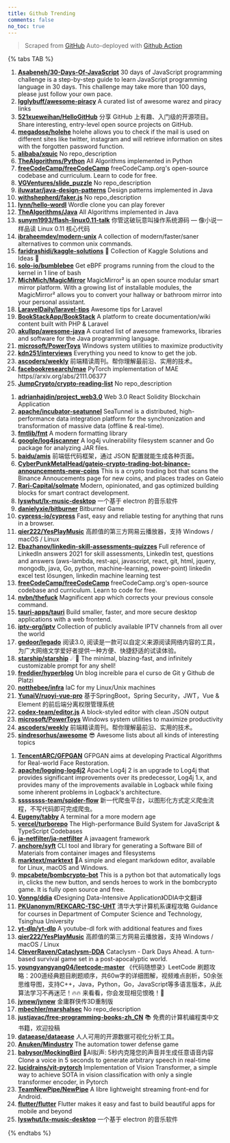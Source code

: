 ```yaml
---
title: Github Trending
comments: false
no_toc: true
---
```


> Scraped from [GitHub](https://github.com/trending)
Auto-deployed with [Github Action](https://docs.github.com/en/actions)

{% tabs TAB %}
<!-- tab Daily -->
1. [**Asabeneh/30-Days-Of-JavaScript**](https://github.com/Asabeneh/30-Days-Of-JavaScript)
30 days of JavaScript programming challenge is a step-by-step guide to learn JavaScript programming language in 30 days. This challenge may take more than 100 days, please just follow your own pace.
2. [**Igglybuff/awesome-piracy**](https://github.com/Igglybuff/awesome-piracy)
A curated list of awesome warez and piracy links
3. [**521xueweihan/HelloGitHub**](https://github.com/521xueweihan/HelloGitHub)
分享 GitHub 上有趣、入门级的开源项目。Share interesting, entry-level open source projects on GitHub.
4. [**megadose/holehe**](https://github.com/megadose/holehe)
holehe allows you to check if the mail is used on different sites like twitter, instagram and will retrieve information on sites with the forgotten password function.
5. [**alibaba/xquic**](https://github.com/alibaba/xquic)
No repo_description
6. [**TheAlgorithms/Python**](https://github.com/TheAlgorithms/Python)
All Algorithms implemented in Python
7. [**freeCodeCamp/freeCodeCamp**](https://github.com/freeCodeCamp/freeCodeCamp)
freeCodeCamp.org's open-source codebase and curriculum. Learn to code for free.
8. [**VGVentures/slide_puzzle**](https://github.com/VGVentures/slide_puzzle)
No repo_description
9. [**iluwatar/java-design-patterns**](https://github.com/iluwatar/java-design-patterns)
Design patterns implemented in Java
10. [**withshepherd/faker.js**](https://github.com/withshepherd/faker.js)
No repo_description
11. [**lynn/hello-wordl**](https://github.com/lynn/hello-wordl)
Wordle clone you can play forever
12. [**TheAlgorithms/Java**](https://github.com/TheAlgorithms/Java)
All Algorithms implemented in Java
13. [**sunym1993/flash-linux0.11-talk**](https://github.com/sunym1993/flash-linux0.11-talk)
你管这破玩意叫操作系统源码 — 像小说一样品读 Linux 0.11 核心代码
14. [**ibraheemdev/modern-unix**](https://github.com/ibraheemdev/modern-unix)
A collection of modern/faster/saner alternatives to common unix commands.
15. [**faridrashidi/kaggle-solutions**](https://github.com/faridrashidi/kaggle-solutions)
🏅 Collection of Kaggle Solutions and Ideas 🏅
16. [**solo-io/bumblebee**](https://github.com/solo-io/bumblebee)
Get eBPF programs running from the cloud to the kernel in 1 line of bash
17. [**MichMich/MagicMirror**](https://github.com/MichMich/MagicMirror)
MagicMirror² is an open source modular smart mirror platform. With a growing list of installable modules, the MagicMirror² allows you to convert your hallway or bathroom mirror into your personal assistant.
18. [**LaravelDaily/laravel-tips**](https://github.com/LaravelDaily/laravel-tips)
Awesome tips for Laravel
19. [**BookStackApp/BookStack**](https://github.com/BookStackApp/BookStack)
A platform to create documentation/wiki content built with PHP & Laravel
20. [**akullpp/awesome-java**](https://github.com/akullpp/awesome-java)
A curated list of awesome frameworks, libraries and software for the Java programming language.
21. [**microsoft/PowerToys**](https://github.com/microsoft/PowerToys)
Windows system utilities to maximize productivity
22. [**kdn251/interviews**](https://github.com/kdn251/interviews)
Everything you need to know to get the job.
23. [**ascoders/weekly**](https://github.com/ascoders/weekly)
前端精读周刊。帮你理解最前沿、实用的技术。
24. [**facebookresearch/mae**](https://github.com/facebookresearch/mae)
PyTorch implementation of MAE https//arxiv.org/abs/2111.06377
25. [**JumpCrypto/crypto-reading-list**](https://github.com/JumpCrypto/crypto-reading-list)
No repo_description
<!-- endtab -->
<!-- tab Weekly -->
1. [**adrianhajdin/project_web3.0**](https://github.com/adrianhajdin/project_web3.0)
Web 3.0 React Solidity Blockchain Application
2. [**apache/incubator-seatunnel**](https://github.com/apache/incubator-seatunnel)
SeaTunnel is a distributed, high-performance data integration platform for the synchronization and transformation of massive data (offline & real-time).
3. [**fmtlib/fmt**](https://github.com/fmtlib/fmt)
A modern formatting library
4. [**google/log4jscanner**](https://github.com/google/log4jscanner)
A log4j vulnerability filesystem scanner and Go package for analyzing JAR files.
5. [**baidu/amis**](https://github.com/baidu/amis)
前端低代码框架，通过 JSON 配置就能生成各种页面。
6. [**CyberPunkMetalHead/gateio-crypto-trading-bot-binance-announcements-new-coins**](https://github.com/CyberPunkMetalHead/gateio-crypto-trading-bot-binance-announcements-new-coins)
This is a crypto trading bot that scans the Binance Annoucements page for new coins, and places trades on Gateio
7. [**Rari-Capital/solmate**](https://github.com/Rari-Capital/solmate)
Modern, opinionated, and gas optimized building blocks for smart contract development.
8. [**lyswhut/lx-music-desktop**](https://github.com/lyswhut/lx-music-desktop)
一个基于 electron 的音乐软件
9. [**danielyxie/bitburner**](https://github.com/danielyxie/bitburner)
Bitburner Game
10. [**cypress-io/cypress**](https://github.com/cypress-io/cypress)
Fast, easy and reliable testing for anything that runs in a browser.
11. [**qier222/YesPlayMusic**](https://github.com/qier222/YesPlayMusic)
高颜值的第三方网易云播放器，支持 Windows / macOS / Linux
12. [**Ebazhanov/linkedin-skill-assessments-quizzes**](https://github.com/Ebazhanov/linkedin-skill-assessments-quizzes)
Full reference of LinkedIn answers 2021 for skill assessments, LinkedIn test, questions and answers (aws-lambda, rest-api, javascript, react, git, html, jquery, mongodb, java, Go, python, machine-learning, power-point) linkedin excel test lösungen, linkedin machine learning test
13. [**freeCodeCamp/freeCodeCamp**](https://github.com/freeCodeCamp/freeCodeCamp)
freeCodeCamp.org's open-source codebase and curriculum. Learn to code for free.
14. [**nvbn/thefuck**](https://github.com/nvbn/thefuck)
Magnificent app which corrects your previous console command.
15. [**tauri-apps/tauri**](https://github.com/tauri-apps/tauri)
Build smaller, faster, and more secure desktop applications with a web frontend.
16. [**iptv-org/iptv**](https://github.com/iptv-org/iptv)
Collection of publicly available IPTV channels from all over the world
17. [**gedoor/legado**](https://github.com/gedoor/legado)
阅读3.0, 阅读是一款可以自定义来源阅读网络内容的工具，为广大网络文学爱好者提供一种方便、快捷舒适的试读体验。
18. [**starship/starship**](https://github.com/starship/starship)
☄🌌️ The minimal, blazing-fast, and infinitely customizable prompt for any shell!
19. [**freddier/hyperblog**](https://github.com/freddier/hyperblog)
Un blog increíble para el curso de Git y Github de Platzi
20. [**notthebee/infra**](https://github.com/notthebee/infra)
IaC for my Linux/Unix machines
21. [**YunaiV/ruoyi-vue-pro**](https://github.com/YunaiV/ruoyi-vue-pro)
基于SpringBoot，Spring Security，JWT，Vue & Element 的前后端分离权限管理系统
22. [**codex-team/editor.js**](https://github.com/codex-team/editor.js)
A block-styled editor with clean JSON output
23. [**microsoft/PowerToys**](https://github.com/microsoft/PowerToys)
Windows system utilities to maximize productivity
24. [**ascoders/weekly**](https://github.com/ascoders/weekly)
前端精读周刊。帮你理解最前沿、实用的技术。
25. [**sindresorhus/awesome**](https://github.com/sindresorhus/awesome)
😎 Awesome lists about all kinds of interesting topics
<!-- endtab -->
<!-- tab Monthly -->
1. [**TencentARC/GFPGAN**](https://github.com/TencentARC/GFPGAN)
GFPGAN aims at developing Practical Algorithms for Real-world Face Restoration.
2. [**apache/logging-log4j2**](https://github.com/apache/logging-log4j2)
Apache Log4j 2 is an upgrade to Log4j that provides significant improvements over its predecessor, Log4j 1.x, and provides many of the improvements available in Logback while fixing some inherent problems in Logback's architecture.
3. [**ssssssss-team/spider-flow**](https://github.com/ssssssss-team/spider-flow)
新一代爬虫平台，以图形化方式定义爬虫流程，不写代码即可完成爬虫。
4. [**Eugeny/tabby**](https://github.com/Eugeny/tabby)
A terminal for a more modern age
5. [**vercel/turborepo**](https://github.com/vercel/turborepo)
The High-performance Build System for JavaScript & TypeScript Codebases
6. [**ja-netfilter/ja-netfilter**](https://github.com/ja-netfilter/ja-netfilter)
A javaagent framework
7. [**anchore/syft**](https://github.com/anchore/syft)
CLI tool and library for generating a Software Bill of Materials from container images and filesystems
8. [**marktext/marktext**](https://github.com/marktext/marktext)
📝A simple and elegant markdown editor, available for Linux, macOS and Windows.
9. [**mpcabete/bombcrypto-bot**](https://github.com/mpcabete/bombcrypto-bot)
This is a python bot that automatically logs in, clicks the new button, and sends heroes to work in the bombcrypto game. It is fully open source and free.
10. [**Vonng/ddia**](https://github.com/Vonng/ddia)
《Designing Data-Intensive Application》DDIA中文翻译
11. [**PKUanonym/REKCARC-TSC-UHT**](https://github.com/PKUanonym/REKCARC-TSC-UHT)
清华大学计算机系课程攻略 Guidance for courses in Department of Computer Science and Technology, Tsinghua University
12. [**yt-dlp/yt-dlp**](https://github.com/yt-dlp/yt-dlp)
A youtube-dl fork with additional features and fixes
13. [**qier222/YesPlayMusic**](https://github.com/qier222/YesPlayMusic)
高颜值的第三方网易云播放器，支持 Windows / macOS / Linux
14. [**CleverRaven/Cataclysm-DDA**](https://github.com/CleverRaven/Cataclysm-DDA)
Cataclysm - Dark Days Ahead. A turn-based survival game set in a post-apocalyptic world.
15. [**youngyangyang04/leetcode-master**](https://github.com/youngyangyang04/leetcode-master)
《代码随想录》LeetCode 刷题攻略：200道经典题目刷题顺序，共60w字的详细图解，视频难点剖析，50余张思维导图，支持C++，Java，Python，Go，JavaScript等多语言版本，从此算法学习不再迷茫！🔥🔥 来看看，你会发现相见恨晚！🚀
16. [**jynew/jynew**](https://github.com/jynew/jynew)
金庸群侠传3D重制版
17. [**mbechler/marshalsec**](https://github.com/mbechler/marshalsec)
No repo_description
18. [**justjavac/free-programming-books-zh_CN**](https://github.com/justjavac/free-programming-books-zh_CN)
📚 免费的计算机编程类中文书籍，欢迎投稿
19. [**dataease/dataease**](https://github.com/dataease/dataease)
人人可用的开源数据可视化分析工具。
20. [**Anuken/Mindustry**](https://github.com/Anuken/Mindustry)
The automation tower defense game
21. [**babysor/MockingBird**](https://github.com/babysor/MockingBird)
🚀AI拟声: 5秒内克隆您的声音并生成任意语音内容 Clone a voice in 5 seconds to generate arbitrary speech in real-time
22. [**lucidrains/vit-pytorch**](https://github.com/lucidrains/vit-pytorch)
Implementation of Vision Transformer, a simple way to achieve SOTA in vision classification with only a single transformer encoder, in Pytorch
23. [**TeamNewPipe/NewPipe**](https://github.com/TeamNewPipe/NewPipe)
A libre lightweight streaming front-end for Android.
24. [**flutter/flutter**](https://github.com/flutter/flutter)
Flutter makes it easy and fast to build beautiful apps for mobile and beyond
25. [**lyswhut/lx-music-desktop**](https://github.com/lyswhut/lx-music-desktop)
一个基于 electron 的音乐软件
<!-- endtab -->
{% endtabs %}
